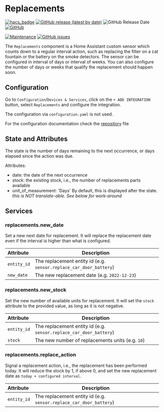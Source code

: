 # Replacements

[![hacs_badge](https://img.shields.io/badge/HACS-Default-orange.svg)](https://github.com/custom-components/hacs)
[![GitHub release (latest by date)](https://img.shields.io/github/v/release/carlosposse/Replacements)](https://github.com/carlosposse/Replacements/releases)
![GitHub Release Date](https://img.shields.io/github/release-date/carlosposse/Replacements)
[![GitHub](https://img.shields.io/github/license/carlosposse/Replacements)](LICENSE)

[![Maintenance](https://img.shields.io/badge/Maintained%3F-Yes-brightgreen.svg)](https://github.com/carlosposse/Replacements/graphs/commit-activity)
[![GitHub issues](https://img.shields.io/github/issues/carlosposse/Replacements)](https://github.com/carlosposse/Replacements/issues)

The `Replacements` component is a Home Assistant custom sensor which counts down to a regular interval action, such as replacing the filter on a cat fountain or the battery on the smoke detectors. The sensor can be configured in interval of days or interval of weeks. You can also configure the number of days or weeks that qualify the replacement should happen soon.

## Configuration

Go to `Configuration`/`Devices & Services`, click on the `+ ADD INTEGRATION` button, select `Replacements` and configure the integration.

The configuration via `configuration.yaml` is not used.

For the configuration documentation check the <a href="https://github.com/carlosposse/Replacements/blob/master/README.md">repository</a> file

## State and Attributes

The state is the number of days remaining to the next occurrence, or days elapsed since the action was due.

Attributes:

* date: the date of the next occurrence
* stock: the existing stock, i.e., the number of replacements parts available
* unit_of_measurement: 'Days' By default, this is displayed after the state. _this is NOT translate-able.  See below for work-around_

## Services

### replacements.new_date

Set a new next date for replacement. It will replace the replacement date even if the interval is higher than what is configured.

| Attribute | Description
|:----------|------------
| `entity_id` | The replacement entity id (e.g. `sensor.replace_car_door_battery`)
| `new_date` | The new replacement date (e.g. `2022-12-23`)


### replacements.new_stock

Set the new number of available units for replacement. It will set the `stock` attribute to the provided value, as long as it is not negative.

| Attribute | Description
|:----------|------------
| `entity_id` | The replacement entity id (e.g. `sensor.replace_car_door_battery`)
| `stock` | The new number of replacements units (e.g. `10`)

### replacements.replace_action

Signal a replacement action, i.e., the replacement has been performed today. It will reduce the stock by 1, if above 0, and set the new replacement date as `today + configured interval`.

| Attribute | Description
|:----------|------------
| `entity_id` | The replacement entity id (e.g. `sensor.replace_car_door_battery`)
